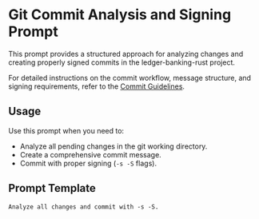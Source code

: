 # Git Commit Analysis and Signing Prompt

This prompt provides a structured approach for analyzing changes and creating properly signed commits in the ledger-banking-rust project.

For detailed instructions on the commit workflow, message structure, and signing requirements, refer to the [Commit Guidelines](../../docs/guidelines/commit-guidelines.md).

## Usage

Use this prompt when you need to:
- Analyze all pending changes in the git working directory.
- Create a comprehensive commit message.
- Commit with proper signing (`-s -S` flags).

## Prompt Template

```
Analyze all changes and commit with -s -S.